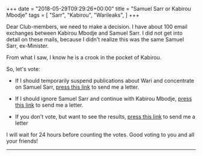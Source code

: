 +++
date = "2018-05-29T09:29:26+00:00"
title = "Samuel Sarr or Kabirou Mbodje"
tags = [
    "Sarr",
    "Kabirou",
    "Warileaks",
]
+++

Dear Club-members, we need to make a decision. I have about 100 email exchanges between Kabirou Mbodje and Samuel Sarr. I did not get into detail on these mails, because I didn't realize this was the same Samuel Sarr, ex-Minister.

From what I saw, I know he is a crook in the pocket of Kabirou.

So, let's vote:

<!--more-->

- If I should temporarily suspend publications about Wari and concentrate on Samuel Sarr, <a href="mailto:info@warileaks.com?Subject=Voting&body=Pour%20SSarr">press this link</a> to send me a letter.

- If I should ignore Samuel Sarr and continue with Kabirou Mbodje, <a href="mailto:info@warileaks.com?Subject=Voting&body=Pour%20Kabirou">press this link</a> to send me a letter.

- If you don't vote, but want to see the results, <a href="mailto:info@warileaks.com?Subject=Voting&body=montrez%20resultats">press this link</a> to send me a letter

I will wait for 24 hours before counting the votes. Good voting to you and all your friends!



<hr>
